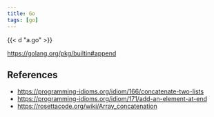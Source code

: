```yaml
---
title: Go
tags: [go]
---
```


{{< d "a.go" >}}

<https://golang.org/pkg/builtin#append>

## References

- <https://programming-idioms.org/idiom/166/concatenate-two-lists>
- <https://programming-idioms.org/idiom/171/add-an-element-at-end>
- <https://rosettacode.org/wiki/Array_concatenation>
